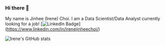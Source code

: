 ### Hi there 👋



 My name is Jinhee (Irene) Choi. 
 I am a Data Scientist/Data Analyst currently looking for a job! 
 [![LinkedIn Badge](https://img.shields.io/badge/LinkedIn-Profile-informational?style=flat&logo=linkedin&logoColor=white&color=0D76A8)]  (https://www.linkedin.com/in/irenejinheechoi/)



![Irene's GitHub stats](https://github-readme-stats.vercel.app/api?username=irenethebest&show_icons=true&theme=react)


